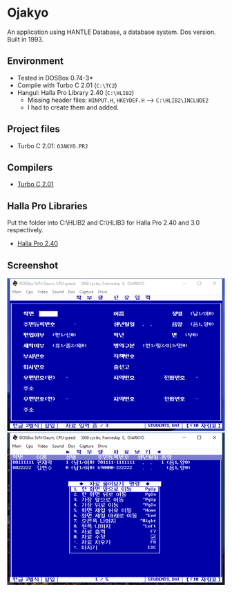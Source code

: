 # Ojakyo
An application using HANTLE Database, a database system. Dos version. Built in 1993.

## Environment
* Tested in DOSBox 0.74-3* 
* Compile with Turbo C 2.01 (`C:\TC2`) 
* Hangul: Halla Pro Library 2.40 (`C:\HLIB2`) 
  - Missing header files: `HINPUT.H`, `HKEYDEF.H` --> `C:\HLIB2\INCLUDE2`
  - I had to create them and added.
  
## Project files
  - Turbo C 2.01: `OJAKYO.PRJ `

## Compilers
* [Turbo C 2.01](https://drive.google.com/drive/folders/15jHp-THOiT0wDgwv7lfmTKjfJ_-m9nXl?usp=share_link)

## Halla Pro Libraries
Put the folder into C:\HLIB2 and C:\HLIB3 for Halla Pro 2.40 and 3.0 respectively.
* [Halla Pro 2.40](https://drive.google.com/drive/folders/1RSi1LYoDtEzr0scNMaP08mtITR92M5rY?usp=share_link)

## Screenshot
![image](ojark_0.png)
![image](ojark_1.png)
